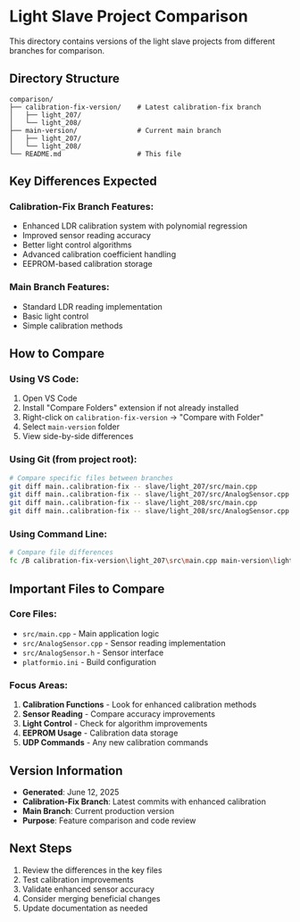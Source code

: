 # Light Slave Project Comparison

This directory contains versions of the light slave projects from different branches for comparison.

## Directory Structure

```
comparison/
├── calibration-fix-version/    # Latest calibration-fix branch
│   ├── light_207/
│   └── light_208/
├── main-version/               # Current main branch
│   ├── light_207/
│   └── light_208/
└── README.md                   # This file
```

## Key Differences Expected

### Calibration-Fix Branch Features:
- Enhanced LDR calibration system with polynomial regression
- Improved sensor reading accuracy
- Better light control algorithms
- Advanced calibration coefficient handling
- EEPROM-based calibration storage

### Main Branch Features:
- Standard LDR reading implementation
- Basic light control
- Simple calibration methods

## How to Compare

### Using VS Code:
1. Open VS Code
2. Install "Compare Folders" extension if not already installed
3. Right-click on `calibration-fix-version` → "Compare with Folder"
4. Select `main-version` folder
5. View side-by-side differences

### Using Git (from project root):
```bash
# Compare specific files between branches
git diff main..calibration-fix -- slave/light_207/src/main.cpp
git diff main..calibration-fix -- slave/light_207/src/AnalogSensor.cpp
git diff main..calibration-fix -- slave/light_208/src/main.cpp
git diff main..calibration-fix -- slave/light_208/src/AnalogSensor.cpp
```

### Using Command Line:
```bash
# Compare file differences
fc /B calibration-fix-version\light_207\src\main.cpp main-version\light_207\src\main.cpp
```

## Important Files to Compare

### Core Files:
- `src/main.cpp` - Main application logic
- `src/AnalogSensor.cpp` - Sensor reading implementation
- `src/AnalogSensor.h` - Sensor interface
- `platformio.ini` - Build configuration

### Focus Areas:
1. **Calibration Functions** - Look for enhanced calibration methods
2. **Sensor Reading** - Compare accuracy improvements
3. **Light Control** - Check for algorithm improvements
4. **EEPROM Usage** - Calibration data storage
5. **UDP Commands** - Any new calibration commands

## Version Information

- **Generated**: June 12, 2025
- **Calibration-Fix Branch**: Latest commits with enhanced calibration
- **Main Branch**: Current production version
- **Purpose**: Feature comparison and code review

## Next Steps

1. Review the differences in the key files
2. Test calibration improvements
3. Validate enhanced sensor accuracy
4. Consider merging beneficial changes
5. Update documentation as needed
